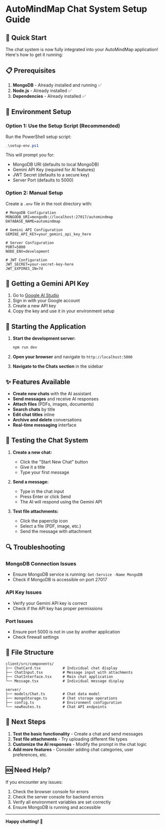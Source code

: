 # AutoMindMap Chat System Setup Guide

## 🚀 Quick Start

The chat system is now fully integrated into your AutoMindMap application! Here's how to get it running:

## 📋 Prerequisites

1. **MongoDB** - Already installed and running ✅
2. **Node.js** - Already installed ✅
3. **Dependencies** - Already installed ✅

## 🔧 Environment Setup

### Option 1: Use the Setup Script (Recommended)

Run the PowerShell setup script:

```powershell
.\setup-env.ps1
```

This will prompt you for:
- MongoDB URI (defaults to local MongoDB)
- Gemini API Key (required for AI features)
- JWT Secret (defaults to a secure key)
- Server Port (defaults to 5000)

### Option 2: Manual Setup

Create a `.env` file in the root directory with:

```env
# MongoDB Configuration
MONGODB_URI=mongodb://localhost:27017/automindmap
DATABASE_NAME=automindmap

# Gemini API Configuration
GEMINI_API_KEY=your_gemini_api_key_here

# Server Configuration
PORT=5000
NODE_ENV=development

# JWT Configuration
JWT_SECRET=your-secret-key-here
JWT_EXPIRES_IN=7d
```

## 🔑 Getting a Gemini API Key

1. Go to [Google AI Studio](https://makersuite.google.com/app/apikey)
2. Sign in with your Google account
3. Create a new API key
4. Copy the key and use it in your environment setup

## 🚀 Starting the Application

1. **Start the development server:**
   ```bash
   npm run dev
   ```

2. **Open your browser** and navigate to `http://localhost:5000`

3. **Navigate to the Chats section** in the sidebar

## ✨ Features Available

- **Create new chats** with the AI assistant
- **Send messages** and receive AI responses
- **Attach files** (PDFs, images, documents)
- **Search chats** by title
- **Edit chat titles** inline
- **Archive and delete** conversations
- **Real-time messaging** interface

## 🧪 Testing the Chat System

1. **Create a new chat:**
   - Click the "Start New Chat" button
   - Give it a title
   - Type your first message

2. **Send a message:**
   - Type in the chat input
   - Press Enter or click Send
   - The AI will respond using the Gemini API

3. **Test file attachments:**
   - Click the paperclip icon
   - Select a file (PDF, image, etc.)
   - Send the message with attachment

## 🔍 Troubleshooting

### MongoDB Connection Issues
- Ensure MongoDB service is running: `Get-Service -Name MongoDB`
- Check if MongoDB is accessible on port 27017

### API Key Issues
- Verify your Gemini API key is correct
- Check if the API key has proper permissions

### Port Issues
- Ensure port 5000 is not in use by another application
- Check firewall settings

## 📁 File Structure

```
client/src/components/
├── ChatCard.tsx          # Individual chat display
├── ChatInput.tsx         # Message input with attachments
├── ChatInterface.tsx     # Main chat application
└── Message.tsx           # Individual message display

server/
├── models/Chat.ts        # Chat data model
├── mongoStorage.ts       # Chat storage operations
├── config.ts             # Environment configuration
└── newRoutes.ts          # Chat API endpoints
```

## 🎯 Next Steps

1. **Test the basic functionality** - Create a chat and send messages
2. **Test file attachments** - Try uploading different file types
3. **Customize the AI responses** - Modify the prompt in the chat logic
4. **Add more features** - Consider adding chat categories, user preferences, etc.

## 🆘 Need Help?

If you encounter any issues:
1. Check the browser console for errors
2. Check the server console for backend errors
3. Verify all environment variables are set correctly
4. Ensure MongoDB is running and accessible

---

**Happy chatting! 🎉**

